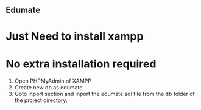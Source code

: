 ## Edumate
# Just Need to install xampp
# No extra installation required
1. Open PHPMyAdmin of XAMPP
2. Create new db as edumate
3. Goto inport section and inport the edumate.sql file from the db folder of the project directory.
